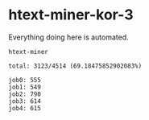 # htext-miner-kor-3

Everything doing here is automated.

```
htext-miner

total: 3123/4514 (69.18475852902083%)

job0: 555
job1: 549
job2: 790
job3: 614
job4: 615
```
